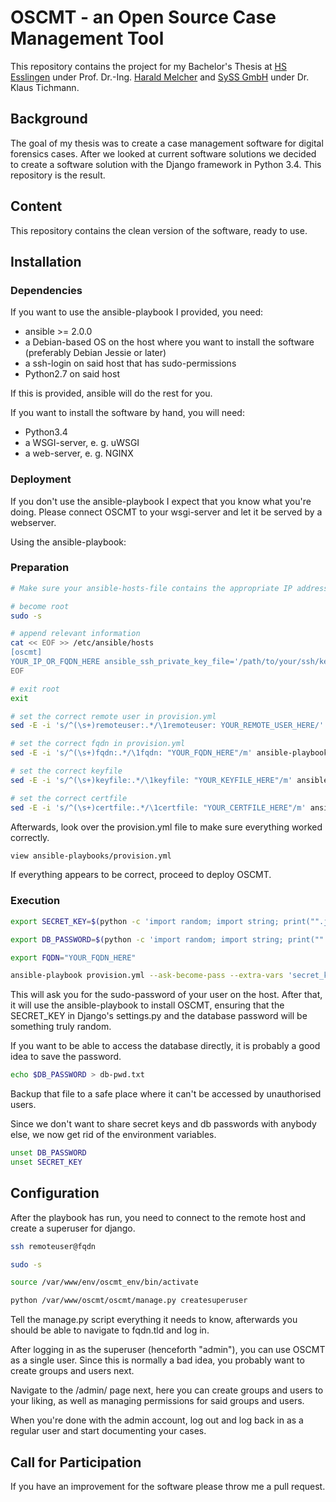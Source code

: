 # OSCMT - an Open Source Case Management Tool
This repository contains the project for my Bachelor's Thesis at [HS
Esslingen](https://hs-esslingen.de) under Prof. Dr.-Ing. [Harald
Melcher](https://hs-esslingen.de/~melcher) and [SySS GmbH](https://syss.de)
under Dr. Klaus Tichmann.

## Background
The goal of my thesis was to create a case management software for digital
forensics cases. After we looked at current software solutions we decided to
create a software solution with the Django framework in Python 3.4. This
repository is the result.

## Content
This repository contains the clean version of the software, ready to use.

## Installation
### Dependencies
If you want to use the ansible-playbook I provided, you need:

* ansible >= 2.0.0
* a Debian-based OS on the host where you want to install the software (preferably Debian Jessie or later)
* a ssh-login on said host that has sudo-permissions
* Python2.7 on said host

If this is provided, ansible will do the rest for you.

If you want to install the software by hand, you will need:

* Python3.4
* a WSGI-server, e. g. uWSGI
* a web-server, e. g. NGINX

### Deployment

If you don't use the ansible-playbook I expect that you know what you're doing.
Please connect OSCMT to your wsgi-server and let it be served by a webserver.

Using the ansible-playbook:

### Preparation
```bash
# Make sure your ansible-hosts-file contains the appropriate IP address or fqdn:

# become root
sudo -s

# append relevant information
cat << EOF >> /etc/ansible/hosts
[oscmt]
YOUR_IP_OR_FQDN_HERE ansible_ssh_private_key_file='/path/to/your/ssh/keyfile'
EOF

# exit root
exit

# set the correct remote user in provision.yml
sed -E -i 's/^(\s+)remoteuser:.*/\1remoteuser: YOUR_REMOTE_USER_HERE/' ansible-playbooks/provision.yml

# set the correct fqdn in provision.yml
sed -E -i 's/^(\s+)fqdn:.*/\1fqdn: "YOUR_FQDN_HERE"/m' ansible-playbooks/provision.yml

# set the correct keyfile
sed -E -i 's/^(\s+)keyfile:.*/\1keyfile: "YOUR_KEYFILE_HERE"/m' ansible-playbooks/provision.yml

# set the correct certfile
sed -E -i 's/^(\s+)certfile:.*/\1certfile: "YOUR_CERTFILE_HERE"/m' ansible-playbooks/provision.yml
```

Afterwards, look over the provision.yml file to make sure everything worked correctly.
```bash
view ansible-playbooks/provision.yml
```

If everything appears to be correct, proceed to deploy OSCMT.

### Execution
```bash
export SECRET_KEY=$(python -c 'import random; import string; print("".join([random.SystemRandom().choice("{}{}{}".format(string.ascii_letters, string.digits, string.punctuation)) for i in range(50)]))')

export DB_PASSWORD=$(python -c 'import random; import string; print("".join([random.SystemRandom().choice("{}{}{}".format(string.ascii_letters, string.digits, string.punctuation)) for i in range(50)]))')

export FQDN="YOUR_FQDN_HERE"

ansible-playbook provision.yml --ask-become-pass --extra-vars 'secret_key="${SECRET_KEY}" dbpassword="${DB_PASSWORD}" fqdn="${FQDN}"'
```

This will ask you for the sudo-password of your user on the host. After that, it
will use the ansible-playbook to install OSCMT, ensuring that the SECRET_KEY in
Django's settings.py and the database password will be something truly random.

If you want to be able to access the database directly, it is probably a good
idea to save the password.

```bash
echo $DB_PASSWORD > db-pwd.txt
```

Backup that file to a safe place where it can't be accessed by unauthorised users.

Since we don't want to share secret keys and db passwords with anybody else, we now get rid of the environment variables.

```bash
unset DB_PASSWORD
unset SECRET_KEY
```

## Configuration

After the playbook has run, you need to connect to the remote host and create a superuser for django.

```bash
ssh remoteuser@fqdn

sudo -s

source /var/www/env/oscmt_env/bin/activate

python /var/www/oscmt/oscmt/manage.py createsuperuser
```

Tell the manage.py script everything it needs to know, afterwards you should be
able to navigate to fqdn.tld and log in.

After logging in as the superuser (henceforth "admin"), you can use OSCMT as a
single user. Since this is normally a bad idea, you probably want to create
groups and users next.

Navigate to the /admin/ page next, here you can create groups and users to your
liking, as well as managing permissions for said groups and users.

When you're done with the admin account, log out and log back in as a regular
user and start documenting your cases.

## Call for Participation
If you have an improvement for the software please throw me a pull request.
